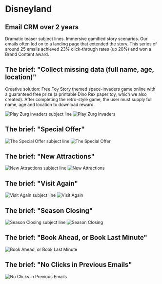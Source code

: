# Disneyland

## Email CRM over 2 years

Dramatic teaser subject lines. Immersive gamified story scenarios. Our emails often led on to a landing page that extended the story. This series of around 25 emails achieved 23% click-through rates (up 20%) and won a Brand Content award.

## The brief: "Collect missing data (full name, age, location)"

Creative solution: Free Toy Story themed space-invaders game online with a guaranteed free prize (a printable Dino Rex paper toy, which we also created). After completing the retro-style game, the user must supply full name, age and location to download reward.

![Play Zurg invaders subject line](/projects/disneyland-crm/play-zurg-invaders-subject.png)
![Play Zurg invaders](/projects/disneyland-crm/play-zurg-invaders.png)

## The brief: "Special Offer"

![The Special Offer subject line](/projects/disneyland-crm/catch-the-piiiiig-subject.jpg)
![The Special Offer](/projects/disneyland-crm/catch-the-piiiiig.jpg)

## The brief: "New Attractions"

![New Attractions subject line](/projects/disneyland-crm/buzz-subject.png)
![New Attractions](/projects/disneyland-crm/buzz.png)

## The brief: "Visit Again"

![Visit Again subject line](/projects/disneyland-crm/get-back-in-the-game-subject.png)
![Visit Again](/projects/disneyland-crm/get-back-in-the-game.png)

## The brief: "Season Closing"

![Season Closing subject line](/projects/disneyland-crm/time-is-running-out-subject.png)
![Season Closing](/projects/disneyland-crm/time-is-running-out.png)

## The brief: "Book Ahead, or Book Last Minute"

![Book Ahead, or Book Last Minute](/projects/disneyland-crm/disneynemo_crm.gif)

## The brief: "No Clicks in Previous Emails"

![No Clicks in Previous Emails](/projects/disneyland-crm/disneyprincecharming_crm.gif)
